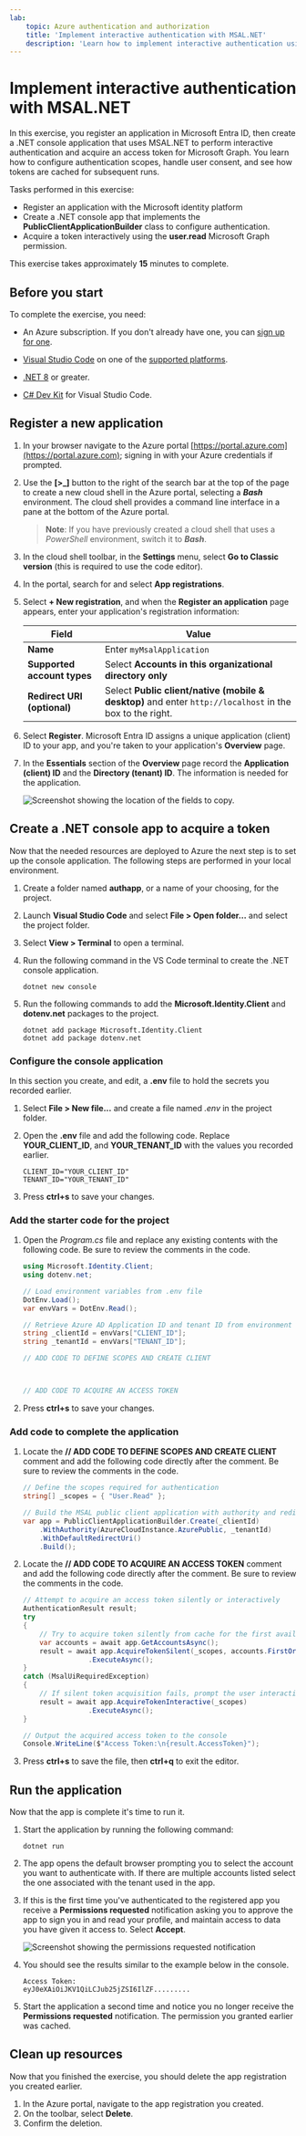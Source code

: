 ```yaml
---
lab:
    topic: Azure authentication and authorization
    title: 'Implement interactive authentication with MSAL.NET'
    description: 'Learn how to implement interactive authentication using the MSAL.NET SDK and acquire a token.'
---
```


# Implement interactive authentication with MSAL.NET

In this exercise, you register an application in Microsoft Entra ID, then create a .NET console application that uses MSAL.NET to perform interactive authentication and acquire an access token for Microsoft Graph. You learn how to configure authentication scopes, handle user consent, and see how tokens are cached for subsequent runs. 

Tasks performed in this exercise:

* Register an application with the Microsoft identity platform
* Create a .NET console app that implements the  **PublicClientApplicationBuilder** class to configure authentication.
* Acquire a token interactively using the **user.read** Microsoft Graph permission.

This exercise takes approximately **15** minutes to complete.

## Before you start

To complete the exercise, you need:

* An Azure subscription. If you don't already have one, you can [sign up for one](https://azure.microsoft.com/).

* [Visual Studio Code](https://code.visualstudio.com/) on one of the [supported platforms](https://code.visualstudio.com/docs/supporting/requirements#_platforms).

* [.NET 8](https://dotnet.microsoft.com/en-us/download/dotnet/8.0) or greater.

* [C# Dev Kit](https://marketplace.visualstudio.com/items?itemName=ms-dotnettools.csdevkit) for Visual Studio Code.

## Register a new application

1. In your browser navigate to the Azure portal [https://portal.azure.com](https://portal.azure.com); signing in with your Azure credentials if prompted.

1. Use the **[\>_]** button to the right of the search bar at the top of the page to create a new cloud shell in the Azure portal, selecting a ***Bash*** environment. The cloud shell provides a command line interface in a pane at the bottom of the Azure portal.

    > **Note**: If you have previously created a cloud shell that uses a *PowerShell* environment, switch it to ***Bash***.

1. In the cloud shell toolbar, in the **Settings** menu, select **Go to Classic version** (this is required to use the code editor).

1. In the portal, search for and select **App registrations**. 

1. Select **+ New registration**, and when the **Register an application** page appears, enter your application's registration information:

    | Field | Value |
    |--|--|
    | **Name** | Enter `myMsalApplication`  |
    | **Supported account types** | Select **Accounts in this organizational directory only** |
    | **Redirect URI (optional)** | Select **Public client/native (mobile & desktop)** and enter `http://localhost` in the box to the right. |

1. Select **Register**. Microsoft Entra ID assigns a unique application (client) ID to your app, and you're taken to your application's **Overview** page. 

1. In the **Essentials** section of the **Overview** page record the **Application (client) ID** and the **Directory (tenant) ID**. The information is needed for the application.

    ![Screenshot showing the location of the fields to copy.](./media/01-app-directory-id-location.png)
 
## Create a .NET console app to acquire a token

Now that the needed resources are deployed to Azure the next step is to set up the console application. The following steps are performed in your local environment.

1. Create a folder named **authapp**, or a name of your choosing, for the project.

1. Launch **Visual Studio Code** and select **File > Open folder...** and select the project folder.

1. Select **View > Terminal** to open a terminal.

1. Run the following command in the VS Code terminal to create the .NET console application.

    ```
    dotnet new console
    ```

1. Run the following commands to add the **Microsoft.Identity.Client** and **dotenv.net** packages to the project.

    ```
    dotnet add package Microsoft.Identity.Client
    dotnet add package dotenv.net
    ```

### Configure the console application

In this section you create, and edit, a **.env** file to hold the secrets you recorded earlier. 

1. Select **File > New file...** and create a file named *.env* in the project folder.

1. Open the **.env** file and add the following code. Replace **YOUR_CLIENT_ID**, and **YOUR_TENANT_ID** with the values you recorded earlier.

    ```
    CLIENT_ID="YOUR_CLIENT_ID"
    TENANT_ID="YOUR_TENANT_ID"
    ```

1. Press **ctrl+s** to save your changes.

### Add the starter code for the project

1. Open the *Program.cs* file and replace any existing contents with the following code. Be sure to review the comments in the code.

    ```csharp
    using Microsoft.Identity.Client;
    using dotenv.net;
    
    // Load environment variables from .env file
    DotEnv.Load();
    var envVars = DotEnv.Read();
    
    // Retrieve Azure AD Application ID and tenant ID from environment variables
    string _clientId = envVars["CLIENT_ID"];
    string _tenantId = envVars["TENANT_ID"];
    
    // ADD CODE TO DEFINE SCOPES AND CREATE CLIENT 
    
    
    
    // ADD CODE TO ACQUIRE AN ACCESS TOKEN
    
    
    ```

1. Press **ctrl+s** to save your changes.

### Add code to complete the application

1. Locate the **// ADD CODE TO DEFINE SCOPES AND CREATE CLIENT** comment and add the following code directly after the comment. Be sure to review the comments in the code.

    ```csharp
    // Define the scopes required for authentication
    string[] _scopes = { "User.Read" };
    
    // Build the MSAL public client application with authority and redirect URI
    var app = PublicClientApplicationBuilder.Create(_clientId)
        .WithAuthority(AzureCloudInstance.AzurePublic, _tenantId)
        .WithDefaultRedirectUri()
        .Build();
    ```

1. Locate the **// ADD CODE TO ACQUIRE AN ACCESS TOKEN** comment and add the following code directly after the comment. Be sure to review the comments in the code.

    ```csharp
    // Attempt to acquire an access token silently or interactively
    AuthenticationResult result;
    try
    {
        // Try to acquire token silently from cache for the first available account
        var accounts = await app.GetAccountsAsync();
        result = await app.AcquireTokenSilent(_scopes, accounts.FirstOrDefault())
                    .ExecuteAsync();
    }
    catch (MsalUiRequiredException)
    {
        // If silent token acquisition fails, prompt the user interactively
        result = await app.AcquireTokenInteractive(_scopes)
                    .ExecuteAsync();
    }
    
    // Output the acquired access token to the console
    Console.WriteLine($"Access Token:\n{result.AccessToken}");
    ```

1. Press **ctrl+s** to save the file, then **ctrl+q** to exit the editor.

## Run the application

Now that the app is complete it's time to run it. 

1. Start the application by running the following command:

    ```
    dotnet run
    ```

1. The app opens the default browser prompting you to select the account you want to authenticate with. If there are multiple accounts listed select the one associated with the tenant used in the app.

1. If this is the first time you've authenticated to the registered app you receive a **Permissions requested** notification asking you to approve the app to sign you in and read your profile, and maintain access to data you have given it access to. Select **Accept**.

    ![Screenshot showing the permissions requested notification](./media/01-granting-permission.png)

1. You should see the results similar to the example below in the console.

    ```
    Access Token:
    eyJ0eXAiOiJKV1QiLCJub25jZSI6IlZF.........
    ```

1. Start the application a second time and notice you no longer receive the **Permissions requested** notification. The permission you granted earlier was cached.

## Clean up resources

Now that you finished the exercise, you should delete the app registration you created earlier.

1. In the Azure portal, navigate to the app registration you created.
1. On the toolbar, select **Delete**.
1. Confirm the deletion.